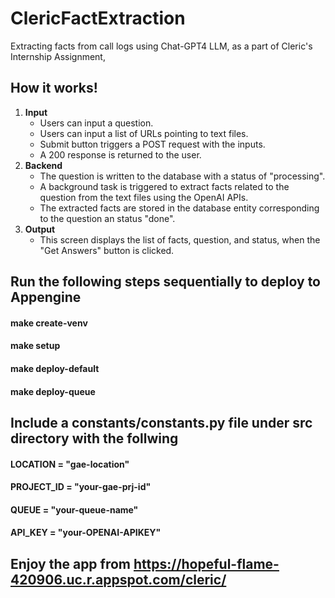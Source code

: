 # ClericFactExtraction
Extracting facts from call logs using Chat-GPT4 LLM, as a part of Cleric's Internship Assignment, 

## How it works!

1. **Input**
    - Users can input a question.
    - Users can input a list of URLs pointing to text files.
    - Submit button triggers a POST request with the inputs.
    - A 200 response is returned to the user.
2. **Backend**
    - The question is written to the database with a status of "processing".
    - A background task is triggered to extract facts related to the question from the text files using the OpenAI APIs.
    - The extracted facts are stored in the database entity corresponding to the question an status "done".
3. **Output**
    - This screen displays the list of facts, question, and status, when the "Get Answers" button is clicked.


## Run the following steps sequentially to deploy to Appengine
#### make create-venv
#### make setup
#### make deploy-default
#### make deploy-queue

## Include a constants/constants.py file under src directory with the follwing
#### LOCATION = "gae-location"
#### PROJECT_ID = "your-gae-prj-id"
#### QUEUE = "your-queue-name"
#### API_KEY = "your-OPENAI-APIKEY"

## Enjoy the app from <https://hopeful-flame-420906.uc.r.appspot.com/cleric/>